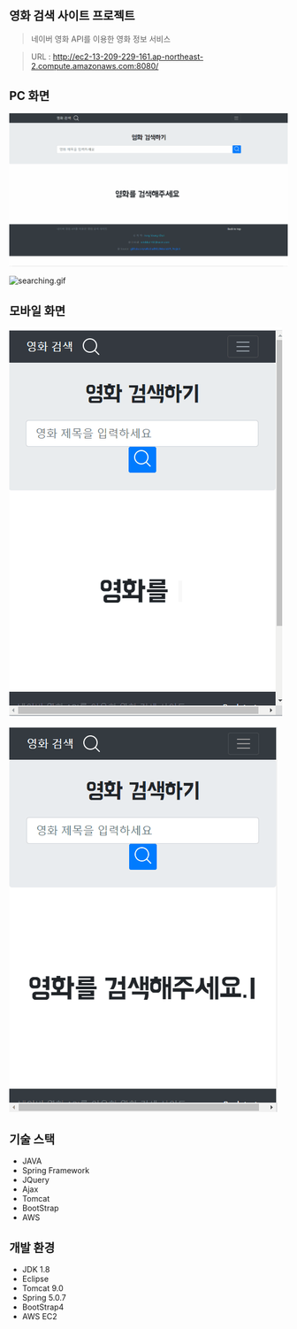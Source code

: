 ## 영화 검색 사이트 프로젝트
> 네이버 영화 API를 이용한 영화 정보 서비스

> URL : <http://ec2-13-209-229-161.ap-northeast-2.compute.amazonaws.com:8080/>

## PC 화면
![Home.gif](./images/Home.gif)

![searching.gif](./images/searching.gif)

## 모바일 화면
![Home_mobile.gif](./images/Home_mobile.gif)

![searching_mobile.gif](./images/searching_mobile.gif)


## 기술 스택
- JAVA
- Spring Framework
- JQuery
- Ajax
- Tomcat
- BootStrap
- AWS


## 개발 환경
- JDK 1.8
- Eclipse
- Tomcat 9.0
- Spring 5.0.7
- BootStrap4
- AWS EC2

